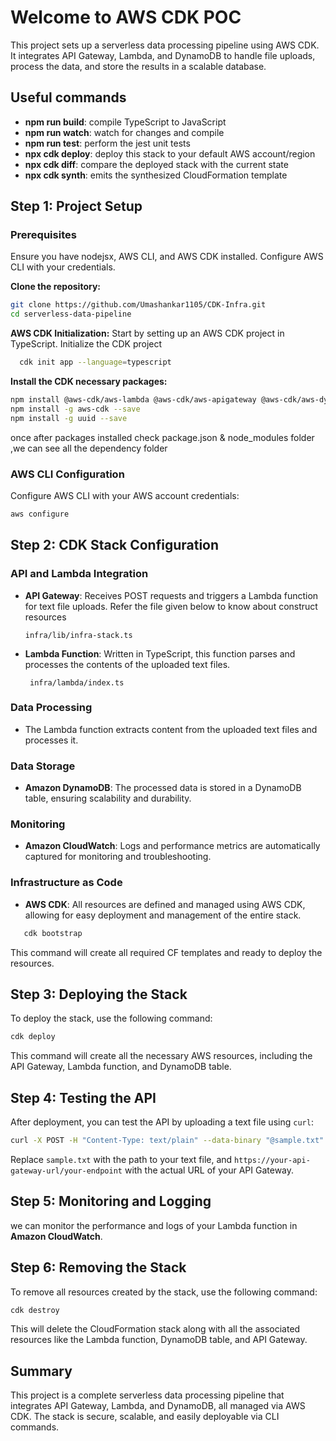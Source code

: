 # Welcome to AWS CDK  POC

This project sets up a serverless data processing pipeline using AWS CDK. It integrates API Gateway, Lambda, and DynamoDB to handle file uploads, process the data, and store the results in a scalable database.

## Useful commands

- **npm run build**: compile TypeScript to JavaScript
- **npm run watch**: watch for changes and compile
- **npm run test**: perform the jest unit tests
- **npx cdk deploy**: deploy this stack to your default AWS account/region
- **npx cdk diff**: compare the deployed stack with the current state
- **npx cdk synth**: emits the synthesized CloudFormation template

## Step 1: Project Setup

### Prerequisites

Ensure you have nodejsx, AWS CLI, and AWS CDK installed. Configure AWS CLI with your credentials.

 **Clone the repository:**

   ```bash
   git clone https://github.com/Umashankar1105/CDK-Infra.git
   cd serverless-data-pipeline
   ```

**AWS CDK Initialization:**
Start by setting up an AWS CDK project in TypeScript.
Initialize the CDK project

 ```bash
   cdk init app --language=typescript
   ```
**Install the  CDK necessary packages:**

```bash
npm install @aws-cdk/aws-lambda @aws-cdk/aws-apigateway @aws-cdk/aws-dynamodb @aws-cdk/aws-iam
npm install -g aws-cdk --save
npm install -g uuid --save

```
once after packages installed check package.json & node_modules folder ,we can see all the dependency folder 
### AWS CLI Configuration

Configure AWS CLI with your AWS account credentials:

```bash
aws configure
```

## Step 2: CDK Stack Configuration

### API and Lambda Integration

- **API Gateway**: Receives POST requests and triggers a Lambda function for text file uploads.
   Refer the file given below to know about construct resources   
   ```
   infra/lib/infra-stack.ts
   ```
- **Lambda Function**: Written in TypeScript, this function parses and processes the contents of the uploaded text files.
  ```
   infra/lambda/index.ts
   ```

### Data Processing

- The Lambda function extracts content from the uploaded text files and processes it.

### Data Storage

- **Amazon DynamoDB**: The processed data is stored in a DynamoDB table, ensuring scalability and durability.

### Monitoring

- **Amazon CloudWatch**: Logs and performance metrics are automatically captured for monitoring and troubleshooting.



### Infrastructure as Code 

- **AWS CDK**: All resources are defined and managed using AWS CDK, allowing for easy deployment and management of the entire stack.
```bash
   cdk bootstrap
   ```
  This command will create all required CF templates and ready to deploy the resources.
## Step 3: Deploying the Stack

To deploy the stack, use the following command:

```bash
cdk deploy
```

This command will create all the necessary AWS resources, including the API Gateway, Lambda function, and DynamoDB table.

## Step 4: Testing the API

After deployment, you can test the API by uploading a text file using `curl`:

```bash
curl -X POST -H "Content-Type: text/plain" --data-binary "@sample.txt" https://r9vszfqsr4.execute-api.us-east-1.amazonaws.com/prod
```

Replace `sample.txt` with the path to your text file, and `https://your-api-gateway-url/your-endpoint` with the actual URL of your API Gateway.

## Step 5: Monitoring and Logging

we can monitor the performance and logs of your Lambda function in **Amazon CloudWatch**.

## Step 6: Removing the Stack

To remove all resources created by the stack, use the following command:

```bash
cdk destroy
```

This will delete the CloudFormation stack along with all the associated resources like the Lambda function, DynamoDB table, and API Gateway.

## Summary

This project is a complete serverless data processing pipeline that integrates API Gateway, Lambda, and DynamoDB, all managed via AWS CDK. The stack is secure, scalable, and easily deployable via CLI commands.
